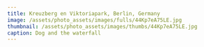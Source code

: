 ```yaml
---
title: Kreuzberg en Viktoriapark, Berlin, Germany
image: /assets/photo_assets/images/fulls/44Kp7eA75LE.jpg
thumbnail: /assets/photo_assets/images/thumbs/44Kp7eA75LE.jpg
caption: Dog and the waterfall
---
```

